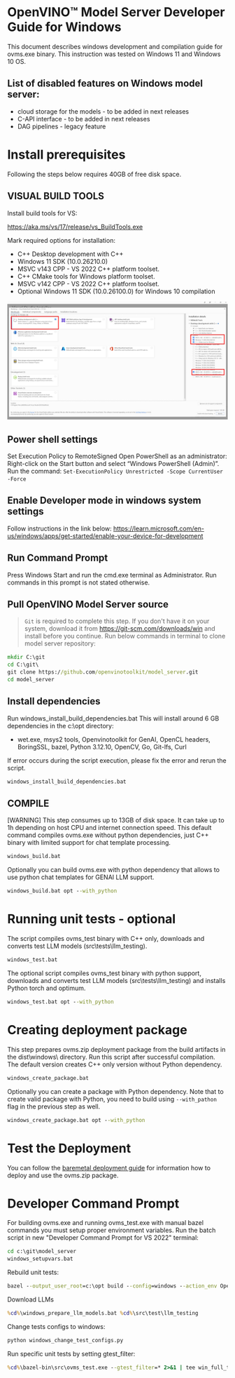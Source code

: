 # OpenVINO&trade; Model Server Developer Guide for Windows
This document describes windows development and compilation guide for ovms.exe binary.
This instruction was tested on Windows 11 and Windows 10 OS.

## List of disabled features on Windows model server:
- cloud storage for the models - to be added in next releases
- C-API interface - to be added in next releases
- DAG pipelines - legacy feature


# Install prerequisites
Following the steps below requires 40GB of free disk space.

## VISUAL BUILD TOOLS
Install build tools for VS:

https://aka.ms/vs/17/release/vs_BuildTools.exe

Mark required options for installation:
- C++ Desktop development with C++
- Windows 11 SDK (10.0.26210.0)
- MSVC v143 CPP - VS 2022 C++ platform toolset.
- C++ CMake tools for Windows platform toolset.
- MSVC v142 CPP - VS 2022 C++ platform toolset.
- Optional Windows 11 SDK (10.0.26100.0) for Windows 10 compilation

![Build Tools options](build_tools.jpg)

## Power shell settings
Set Execution Policy to RemoteSigned
Open PowerShell as an administrator: Right-click on the Start button and select “Windows PowerShell (Admin)”.
Run the command:
```Set-ExecutionPolicy Unrestricted -Scope CurrentUser -Force```

## Enable Developer mode in windows system settings
Follow instructions in the link below:
https://learn.microsoft.com/en-us/windows/apps/get-started/enable-your-device-for-development

## Run Command Prompt
Press Windows Start and run the cmd.exe terminal as Administrator.
Run commands in this prompt is not stated otherwise.

## Pull OpenVINO Model Server source
> `Git` is required to complete this step. If you don't have it on your system, download it from https://git-scm.com/downloads/win and install before you continue.
Run below commands in terminal to clone model server repository:
```bat
mkdir C:\git
cd C:\git\
git clone https://github.com/openvinotoolkit/model_server.git
cd model_server
```

## Install dependencies
Run windows_install_build_dependencies.bat
This will install around 6 GB dependencies in the c:\opt directory:
- wet.exe, msys2 tools, Openvinotoolkit for GenAI, OpenCL headers, BoringSSL, bazel, Python 3.12.10, OpenCV, Go, Git-lfs, Curl

If error occurs during the script execution, please fix the error and rerun the script.
```bat
windows_install_build_dependencies.bat
```

## COMPILE
[WARNING] This step consumes up to 13GB of disk space. It can take up to 1h depending on host CPU and internet connection speed.
This default command compiles ovms.exe without python dependencies, just C++ binary with limited support for chat template processing.
```bat
windows_build.bat
```

Optionally you can build ovms.exe with python dependency that allows to use python chat templates for GENAI LLM support.
```bat
windows_build.bat opt --with_python
```
# Running unit tests - optional
The script compiles ovms_test binary with C++ only, downloads and converts test LLM models (src\tests\llm_testing).
```bat
windows_test.bat
```

The optional script compiles ovms_test binary with python support, downloads and converts test LLM models (src\tests\llm_testing) and installs Python torch and optimum.
```bat
windows_test.bat opt --with_python
```

# Creating deployment package
This step prepares ovms.zip deployment package from the build artifacts in the dist\windows\ directory. Run this script after successful compilation.
The default version creates C++ only version without Python dependency.
```bat
windows_create_package.bat
```

Optionally you can create a package with Python dependency. Note that to create valid package with Python, you need to build using `--with_pathon` flag in the previous step as well.
```bat
windows_create_package.bat opt --with_python
```

# Test the Deployment
You can follow the [baremetal deployment guide](deploying_server_baremetal.md) for information how to deploy and use the ovms.zip package.

# Developer Command Prompt
For building ovms.exe and running ovms_test.exe with manual bazel commands you must setup proper environment variables.
Run the batch script in new "Developer Command Prompt for VS 2022" terminal:
```bat
cd c:\git\model_server
windows_setupvars.bat
```

Rebuild unit tests:
```bat
bazel --output_user_root=c:\opt build --config=windows --action_env OpenVINO_DIR=c:\opt\genai/runtime/cmake --jobs=%NUMBER_OF_PROCESSORS% --verbose_failures //src:ovms_test 2>&1 | tee win_build_test.log
```

Download LLMs
```bat
%cd%\windows_prepare_llm_models.bat %cd%\src\test\llm_testing
```

Change tests configs to windows:
```bat
python windows_change_test_configs.py
```

Run specific unit tests by setting gtest_filter:
```bat
%cd%\bazel-bin\src\ovms_test.exe --gtest_filter=* 2>&1 | tee win_full_test.log
```
